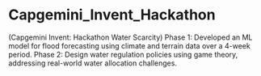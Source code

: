 # Capgemini_Invent_Hackathon
(Capgemini Invent: Hackathon Water Scarcity) Phase 1: Developed an ML model for flood forecasting using climate and terrain data over a 4-week period.  Phase 2: Design water regulation policies using game theory, addressing real-world water allocation challenges.
